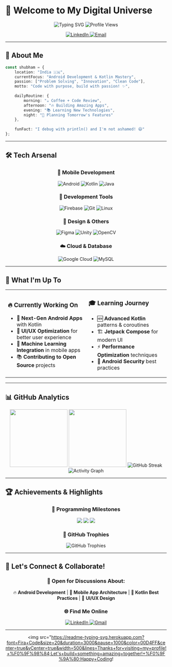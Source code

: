# 🚀 Welcome to My Digital Universe

<div align="center">
  
  <!-- Animated Header -->
  <img src="https://readme-typing-svg.herokuapp.com?font=Fira+Code&size=32&duration=2500&pause=1000&color=00D4FF&center=true&vCenter=true&width=600&lines=Hi+%F0%9F%91%8B%2C+I'm+Shubham+Chakraborty;Software+Developer+%F0%9F%92%BB;Android+Enthusiast+%F0%9F%93%B1;Problem+Solver+%F0%9F%A7%A9;Always+Learning+%F0%9F%8C%B1" alt="Typing SVG" />
  
  <!-- Profile Views with Custom Style -->
  <img src="https://komarev.com/ghpvc/?username=codingwiz-rick&label=Digital%20Footprints&color=00d4ff&style=for-the-badge" alt="Profile Views" />
  
  <!-- Social Badges -->
  <p>
    <a href="https://linkedin.com/in/shubham chakraborty">
      <img src="https://img.shields.io/badge/LinkedIn-Connect-0077B5?style=for-the-badge&logo=linkedin&logoColor=white" alt="LinkedIn"/>
    </a>
    <a href="mailto:chakrabortyshubham66@gmail.com">
      <img src="https://img.shields.io/badge/Email-Contact-EA4335?style=for-the-badge&logo=gmail&logoColor=white" alt="Email"/>
    </a>
  </p>

</div>

---

## 🎯 About Me

```typescript
const shubham = {
    location: "India 🇮🇳",
    currentFocus: "Android Development & Kotlin Mastery",
    passion: ["Problem Solving", "Innovation", "Clean Code"],
    motto: "Code with purpose, build with passion! ✨",
    
    dailyRoutine: {
        morning: "☕ Coffee + Code Review",
        afternoon: "🔥 Building Amazing Apps",
        evening: "📚 Learning New Technologies",
        night: "💭 Planning Tomorrow's Features"
    },
    
    funFact: "I debug with println() and I'm not ashamed! 😄"
};
```

---

## 🛠️ Tech Arsenal

<div align="center">

### 📱 Mobile Development
![Android](https://img.shields.io/badge/Android-3DDC84?style=for-the-badge&logo=android&logoColor=white)
![Kotlin](https://img.shields.io/badge/Kotlin-7F52FF?style=for-the-badge&logo=kotlin&logoColor=white)
![Java](https://img.shields.io/badge/Java-ED8B00?style=for-the-badge&logo=java&logoColor=white)

### 🔧 Development Tools
![Firebase](https://img.shields.io/badge/Firebase-FFCA28?style=for-the-badge&logo=firebase&logoColor=black)
![Git](https://img.shields.io/badge/Git-F05032?style=for-the-badge&logo=git&logoColor=white)
![Linux](https://img.shields.io/badge/Linux-FCC624?style=for-the-badge&logo=linux&logoColor=black)

### 🎨 Design & Others
![Figma](https://img.shields.io/badge/Figma-F24E1E?style=for-the-badge&logo=figma&logoColor=white)
![Unity](https://img.shields.io/badge/Unity-000000?style=for-the-badge&logo=unity&logoColor=white)
![OpenCV](https://img.shields.io/badge/OpenCV-5C3EE8?style=for-the-badge&logo=opencv&logoColor=white)

### ☁️ Cloud & Database
![Google Cloud](https://img.shields.io/badge/Google_Cloud-4285F4?style=for-the-badge&logo=google-cloud&logoColor=white)
![MySQL](https://img.shields.io/badge/MySQL-4479A1?style=for-the-badge&logo=mysql&logoColor=white)

</div>

---

## 🌟 What I'm Up To

<table>
<tr>
<td width="50%">

### 🔥 Currently Working On
- 🚀 **Next-Gen Android Apps** with Kotlin
- 🎯 **UI/UX Optimization** for better user experience
- 🧠 **Machine Learning Integration** in mobile apps
- 📚 **Contributing to Open Source** projects

</td>
<td width="50%">

### 🎓 Learning Journey
- 🆕 **Advanced Kotlin** patterns & coroutines
- 🏗️ **Jetpack Compose** for modern UI
- ⚡ **Performance Optimization** techniques
- 🔐 **Android Security** best practices

</td>
</tr>
</table>

---

## 📊 GitHub Analytics

<div align="center">
  
  <!-- GitHub Stats Cards -->
  <img height="180em" src="https://github-readme-stats.vercel.app/api?username=codingwiz-rick&show_icons=true&theme=tokyonight&include_all_commits=true&count_private=true&hide_border=true"/>
  <img height="180em" src="https://github-readme-stats.vercel.app/api/top-langs/?username=codingwiz-rick&layout=compact&langs_count=8&theme=tokyonight&hide_border=true"/>
  
  <!-- Streak Stats -->
  <img src="https://github-readme-streak-stats.herokuapp.com/?user=codingwiz-rick&theme=tokyonight&hide_border=true" alt="GitHub Streak"/>
  
  <!-- Activity Graph -->
  <img src="https://github-readme-activity-graph.vercel.app/graph?username=codingwiz-rick&bg_color=1a1b27&color=70a5fd&line=70a5fd&point=c3e88d&area=true&hide_border=true" alt="Activity Graph"/>

</div>

---

## 🏆 Achievements & Highlights

<div align="center">

### 🎯 Programming Milestones
![](https://img.shields.io/badge/Code_Lines-50K+-00d4ff?style=for-the-badge&logo=code&logoColor=white)
![](https://img.shields.io/badge/Projects_Completed-25+-00ff88?style=for-the-badge&logo=checkmarx&logoColor=white)
![](https://img.shields.io/badge/Coffee_Consumed-∞-brown?style=for-the-badge&logo=coffee&logoColor=white)

### 🏅 GitHub Trophies
<img src="https://github-profile-trophy.vercel.app/?username=codingwiz-rick&theme=tokyonight&no-frame=true&row=1&column=6" alt="GitHub Trophies"/>

</div>

---

## 🤝 Let's Connect & Collaborate!

<div align="center">

### 💬 Open for Discussions About:
🔥 **Android Development** | 📱 **Mobile App Architecture** | 🚀 **Kotlin Best Practices** | 🎨 **UI/UX Design**

### 🌐 Find Me Online
<p>
  <a href="https://linkedin.com/in/shubham chakraborty">
    <img src="https://img.shields.io/badge/LinkedIn-Let's%20Connect-0077B5?style=for-the-badge&logo=linkedin&logoColor=white" alt="LinkedIn"/>
  </a>
  <a href="mailto:chakrabortyshubham66@gmail.com">
    <img src="https://img.shields.io/badge/Gmail-Drop%20a%20Line-EA4335?style=for-the-badge&logo=gmail&logoColor=white" alt="Gmail"/>
  </a>
</p>

---

<div align="center">
  
  <!-- Fun Footer -->
  <img src="https://readme-typing-svg.herokuapp.com?font=Fira+Code&size=20&duration=3000&pause=1000&color=00D4FF&center=true&vCenter=true&width=500&lines=Thanks+for+visiting+my+profile!+%F0%9F%98%84;Let's+build+something+amazing+together!+%F0%9F%9A%80;Happy+Coding!
